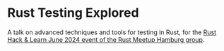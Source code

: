 # Rust Testing Explored

A talk on advanced techniques and tools for testing in Rust, for the [Rust Hack & Learn
June 2024 event of the Rust Meetup Hamburg
group](https://web.archive.org/web/20240531100458/https://www.meetup.com/rust-meetup-hamburg/events/299235215/).
